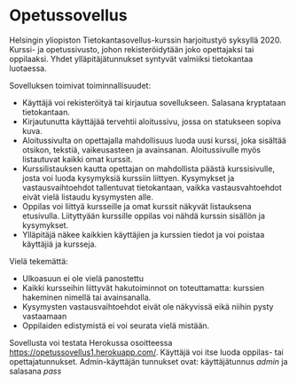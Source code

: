 # Opetussovellus

Helsingin yliopiston Tietokantasovellus-kurssin harjoitustyö syksyllä 2020. Kurssi- ja opetussivusto, johon rekisteröidytään joko opettajaksi tai oppilaaksi. Yhdet ylläpitäjätunnukset syntyvät valmiiksi tietokantaa luotaessa.

Sovelluksen toimivat toiminnallisuudet:
* Käyttäjä voi rekisteröityä tai kirjautua sovellukseen. Salasana kryptataan tietokantaan.
* Kirjautunutta käyttäjää tervehtii aloitussivu, jossa on statukseen sopiva kuva.
* Aloitussivulta on opettajalla mahdollisuus luoda uusi kurssi, joka sisältää otsikon, tekstiä, vaikeusasteen ja avainsanan. Aloitussivulle myös listautuvat kaikki omat kurssit.
* Kurssilistauksen kautta opettajan on mahdollista päästä kurssisivulle, josta voi luoda kysymyksiä kurssiin liittyen. Kysymykset ja vastausvaihtoehdot tallentuvat tietokantaan, vaikka vastausvahtoehdot eivät vielä listaudu kysymysten alle.
* Oppilas voi liittyä kursseille ja omat kurssit näkyvät listauksena etusivulla. Liityttyään kurssille oppilas voi nähdä kurssin sisällön ja kysymykset.
* Ylläpitäjä näkee kaikkien käyttäjien ja kurssien tiedot ja voi poistaa käyttäjiä ja kursseja.

Vielä tekemättä:
* Ulkoasuun ei ole vielä panostettu
* Kaikki kursseihin liittyvät hakutoiminnot on toteuttamatta: kurssien hakeminen nimellä tai avainsanalla.
* Kysymysten vastausvaihtoehdot eivät ole näkyvissä eikä niihin pysty vastaamaan
* Oppilaiden edistymistä ei voi seurata vielä mistään.

Sovellusta voi testata Herokussa osoitteessa https://opetussovellus1.herokuapp.com/. Käyttäjä voi itse luoda oppilas- tai opettajatunnukset. Admin-käyttäjän tunnukset ovat: käyttäjätunnus _admin_ ja salasana _pass_ 

